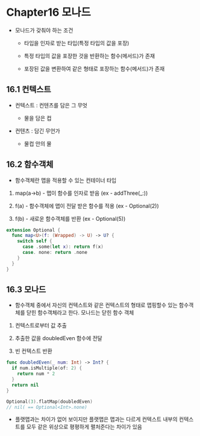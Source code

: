 # Chapter16 모나드

- 모나드가 갖춰야 하는 조건
    - 타입을 인자로 받는 타입(특정 타입의 값을 포장)

    - 특정 타입의 값을 포장한 것을 반환하는 함수(메서드)가 존재

    - 포장된 값을 변환하여 같은 형태로 포장하는 함수(메서드)가 존재


## 16.1 컨텍스트

- 컨텍스트 : 컨텐츠를 담은 그 무엇 
    - 물을 담은 컵

- 컨텐츠 : 담긴 무언가
    - 물컵 안의 물

## 16.2 함수객체

- 함수객체란 맵을 적용할 수 있는 컨테이너 타입

1. map(a->b) - 맵이 함수를 인자로 받음 (ex - addThree(_:))

2. f(a) - 함수객체에 맵이 전달 받은 함수를 적용 (ex - Optional(2))

3. f(b) - 새로운 함수객체를 반환 (ex - Optional(5))

```swift
extension Optional {
  func map<U>(f: (Wrapped) -> U) -> U? {
    switch self {
      case .some(let x): return f(x)
      case. none: return .none
    }
  }
}
```

## 16.3 모나드

- 함수객체 중에서 자신의 컨텍스트와 같은 컨텍스트의 형태로 맵핑할수 있는 함수객체를 닫힌 함수객체라고 한다. 모나드는 닫힌 함수 객체

1. 컨텍스트로부터 값 추출

2. 추출한 값을 doubledEven 함수에 전달

3. 빈 컨텍스트 반환

```swift
func doubledEven(_ num: Int) -> Int? {
  if num.isMultiple(of: 2) {
    return num * 2
  }
  return nil
}

Optional(3).flatMap(doubledEven) 
// nil( == Optional<Int>.none)
```

- 플랫맵과는 차이가 없어 보이지만 플랫맵은 맵과는 다르게 컨텍스트 내부의 컨텍스트를 모두 같은 위상으로 평평하게 펼처준다는 차이가 있음
